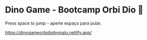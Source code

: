 # Dino Game - Bootcamp Orbi Dio :cactus:

Press space to jump - aperte espaço para pular.

https://dinogameorbidiobymalu.netlify.app/

